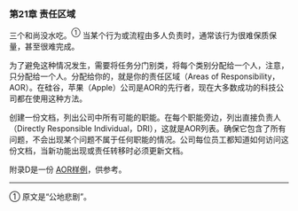 ### 第21章 责任区域

 三个和尚没水吃。<sup>①</sup> 当某个行为或流程由多人负责时，通常该行为很难保质保量，甚至很难完成。

为了避免这种情况发生，需要将任务分门别类，将每个类别分配给一个人，注意，只分配给一个人。分配给你的，就是你的责任区域（Areas of Responsibility，AOR）。在硅谷，苹果（Apple）公司是AOR的先行者，现在大多数成功的科技公司都在使用这种方法。

创建一份文档，列出公司中所有可能的职能。在每个职能旁边，列出直接负责人（Directly Responsible Individual，DRI），这就是AOR列表。确保它包含了所有问题，不会出现某个问题不属于任何职能的情况。公司每位员工都知道如何访问这份文档，当新功能出现或责任转移时必须更新文档。

附录D是一份 [AOR样例](https://docs.google.com/spreadsheets/d/1Zi2rmuOH3_WqE-4Qir35XpKZMxcghz_OVowNySBpqbE/edit#gid=0)，供参考。

___
① 原文是“公地悲剧”。